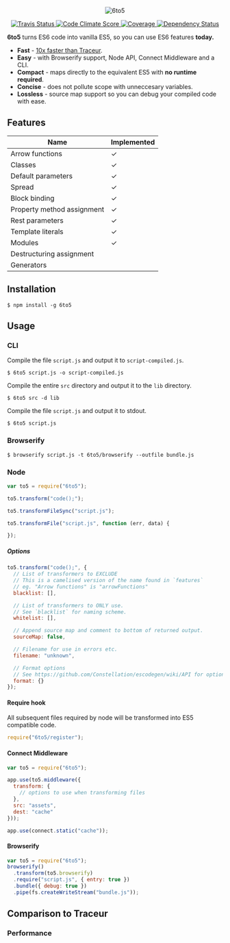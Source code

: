 <p align="center">
  <img alt="6to5" src="http://i.imgur.com/hVl9KRw.png">
</p>

<p align="center">
  <a href="https://travis-ci.org/sebmck/6to5">
    <img alt="Travis Status" src="http://img.shields.io/travis/sebmck/6to5.svg?style=flat&amp;label=travis">
  </a>

  <a href="https://codeclimate.com/github/sebmck/6to5">
    <img alt="Code Climate Score" src="http://img.shields.io/codeclimate/github/sebmck/6to5.svg?style=flat">
  </a>

  <a href="https://codeclimate.com/github/sebmck/6to5">
    <img alt="Coverage" src="http://img.shields.io/codeclimate/coverage/github/sebmck/6to5.svg?style=flat">
  </a>

  <a href="https://david-dm.org/sebmck/6to5">
    <img alt="Dependency Status" src="http://img.shields.io/david/sebmck/6to5.svg?style=flat">
  </a>
</p>

**6to5** turns ES6 code into vanilla ES5, so you can use ES6 features **today.**

 - **Fast** - [10x faster than Traceur](#performance).
 - **Easy** - with Browserify support, Node API, Connect Middleware and a CLI.
 - **Compact** - maps directly to the equivalent ES5 with **no runtime required**.
 - **Concise** - does not pollute scope with unneccesary variables.
 - **Lossless** - source map support so you can debug your compiled code with ease.

## Features

| Name                       | Implemented |
| -------------------------- | ----------- |
| Arrow functions            | ✓           |
| Classes                    | ✓           |
| Default parameters         | ✓           |
| Spread                     | ✓           |
| Block binding              | ✓           |
| Property method assignment | ✓           |
| Rest parameters            | ✓           |
| Template literals          | ✓           |
| Modules                    | ✓           |
| Destructuring assignment   |             |
| Generators                 |             |

## Installation

    $ npm install -g 6to5

## Usage

### CLI

Compile the file `script.js` and output it to `script-compiled.js`.

    $ 6to5 script.js -o script-compiled.js

Compile the entire `src` directory and output it to the `lib` directory.

    $ 6to5 src -d lib

Compile the file `script.js` and output it to stdout.

    $ 6to5 script.js

### Browserify

    $ browserify script.js -t 6to5/browserify --outfile bundle.js

### Node

```javascript
var to5 = require("6to5");

to5.transform("code();");

to5.transformFileSync("script.js");

to5.transformFile("script.js", function (err, data) {

});
```

##### Options

```javascript
to5.transform("code();", {
  // List of transformers to EXCLUDE
  // This is a camelised version of the name found in `features`
  // eg. "Arrow functions" is "arrowFunctions"
  blacklist: [],

  // List of transformers to ONLY use.
  // See `blacklist` for naming scheme.
  whitelist: [],

  // Append source map and comment to bottom of returned output.
  sourceMap: false,

  // Filename for use in errors etc.
  filename: "unknown",

  // Format options
  // See https://github.com/Constellation/escodegen/wiki/API for options.
  format: {}
});
```

#### Require hook

All subsequent files required by node will be transformed into ES5 compatible
code.

```javascript
require("6to5/register");
```

#### Connect Middleware

```javascript
var to5 = require("6to5");

app.use(to5.middleware({
  transform: {
    // options to use when transforming files
  },
  src: "assets",
  dest: "cache"
}));

app.use(connect.static("cache"));
```

#### Browserify

```javascript
var to5 = require("6to5");
browserify()
  .transform(to5.browserify)
  .require("script.js", { entry: true })
  .bundle({ debug: true })
  .pipe(fs.createWriteStream("bundle.js"));
```

## Comparison to Traceur

### Performance
